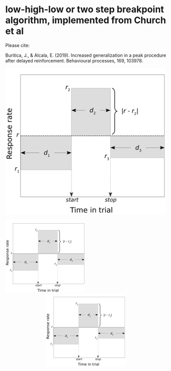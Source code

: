 # low-high-low or two step breakpoint algorithm, implemented from Church et al

Please cite:

Buritica, J., & Alcala, E. (2019). Increased generalization in a peak procedure after delayed reinforcement. Behavioural processes, 169, 103978.

![lhl](https://github.com/jealcalat/start_stop_peak_procedure/blob/main/lhl_diagramm-1.png)

<img src="https://github.com/jealcalat/start_stop_peak_procedure/blob/main/lhl_diagramm-1.png" width="250">

<div align="center">
  <img src="https://github.com/jealcalat/start_stop_peak_procedure/blob/main/lhl_diagramm-1.png" width="250">
</div>
